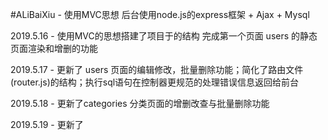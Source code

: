 #ALiBaiXiu - 使用MVC思想 后台使用node.js的express框架 + Ajax + Mysql

2019.5.16 - 使用MVC的思想搭建了项目于的结构 完成第一个页面 users 的静态页面渲染和增删的功能

2019.5.17 - 更新了 users 页面的编辑修改，批量删除功能；简化了路由文件(router.js)的结构；执行sql语句在控制器更规范的处理错误信息返回给前台

2019.5.18 - 更新了categories 分类页面的增删改查与批量删除功能

2019.5.19 - 更新了
